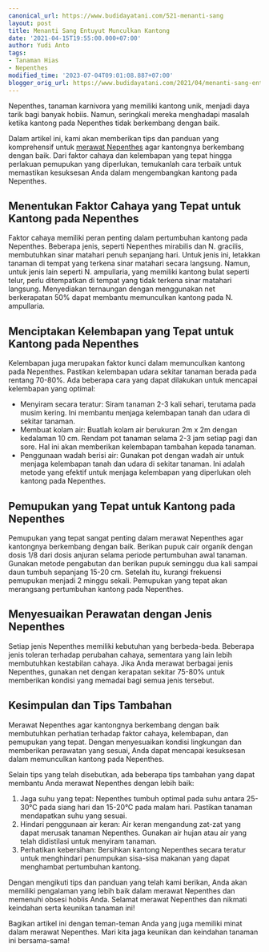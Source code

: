 ```yaml
---
canonical_url: https://www.budidayatani.com/521-menanti-sang
layout: post
title: Menanti Sang Entuyut Munculkan Kantong
date: '2021-04-15T19:55:00.000+07:00'
author: Yudi Anto
tags:
- Tanaman Hias
- Nepenthes
modified_time: '2023-07-04T09:01:08.887+07:00'
blogger_orig_url: https://www.budidayatani.com/2021/04/menanti-sang-entuyut-munculkan-kantong.html
---
```


<p>Nepenthes, tanaman karnivora yang memiliki kantong unik, menjadi daya tarik bagi banyak hobiis. Namun, seringkali mereka menghadapi masalah ketika kantong pada Nepenthes tidak berkembang dengan baik.</p><p>Dalam artikel ini, kami akan memberikan tips dan panduan yang komprehensif untuk <a href="https://www.budidayatani.com/search/label/Nepenthes">merawat Nepenthes</a> agar kantongnya berkembang dengan baik. Dari faktor cahaya dan kelembapan yang tepat hingga perlakuan pemupukan yang diperlukan, temukanlah cara terbaik untuk memastikan kesuksesan Anda dalam mengembangkan kantong pada Nepenthes.</p><h2>Menentukan Faktor Cahaya yang Tepat untuk Kantong pada Nepenthes</h2><p>Faktor cahaya memiliki peran penting dalam pertumbuhan kantong pada Nepenthes. Beberapa jenis, seperti Nepenthes mirabilis dan N. gracilis, membutuhkan sinar matahari penuh sepanjang hari. Untuk jenis ini, letakkan tanaman di tempat yang terkena sinar matahari secara langsung. Namun, untuk jenis lain seperti N. ampullaria, yang memiliki kantong bulat seperti telur, perlu ditempatkan di tempat yang tidak terkena sinar matahari langsung. Menyediakan ternaungan dengan menggunakan net berkerapatan 50% dapat membantu memunculkan kantong pada N. ampullaria.</p><h2>Menciptakan Kelembapan yang Tepat untuk Kantong pada Nepenthes</h2><p>Kelembapan juga merupakan faktor kunci dalam memunculkan kantong pada Nepenthes. Pastikan kelembapan udara sekitar tanaman berada pada rentang 70-80%. Ada beberapa cara yang dapat dilakukan untuk mencapai kelembapan yang optimal:</p><ul><li>Menyiram secara teratur: Siram tanaman 2-3 kali sehari, terutama pada musim kering. Ini membantu menjaga kelembapan tanah dan udara di sekitar tanaman.</li><li>Membuat kolam air: Buatlah kolam air berukuran 2m x 2m dengan kedalaman 10 cm. Rendam pot tanaman selama 2-3 jam setiap pagi dan sore. Hal ini akan memberikan kelembapan tambahan kepada tanaman.</li><li>Penggunaan wadah berisi air: Gunakan pot dengan wadah air untuk menjaga kelembapan tanah dan udara di sekitar tanaman. Ini adalah metode yang efektif untuk menjaga kelembapan yang diperlukan oleh kantong pada Nepenthes.</li></ul><h2>Pemupukan yang Tepat untuk Kantong pada Nepenthes</h2><p>Pemupukan yang tepat sangat penting dalam merawat Nepenthes agar kantongnya berkembang dengan baik. Berikan pupuk cair organik dengan dosis 1/8 dari dosis anjuran selama periode pertumbuhan awal tanaman. Gunakan metode pengabutan dan berikan pupuk seminggu dua kali sampai daun tumbuh sepanjang 15-20 cm. Setelah itu, kurangi frekuensi pemupukan menjadi 2 minggu sekali. Pemupukan yang tepat akan merangsang pertumbuhan kantong pada Nepenthes.</p><h2>Menyesuaikan Perawatan dengan Jenis Nepenthes</h2><p>Setiap jenis Nepenthes memiliki kebutuhan yang berbeda-beda. Beberapa jenis toleran terhadap perubahan cahaya, sementara yang lain lebih membutuhkan kestabilan cahaya. Jika Anda merawat berbagai jenis Nepenthes, gunakan net dengan kerapatan sekitar 75-80% untuk memberikan kondisi yang memadai bagi semua jenis tersebut.</p><h2>Kesimpulan dan Tips Tambahan</h2><p>Merawat Nepenthes agar kantongnya berkembang dengan baik membutuhkan perhatian terhadap faktor cahaya, kelembapan, dan pemupukan yang tepat. Dengan menyesuaikan kondisi lingkungan dan memberikan perawatan yang sesuai, Anda dapat mencapai kesuksesan dalam memunculkan kantong pada Nepenthes.</p><p>Selain tips yang telah disebutkan, ada beberapa tips tambahan yang dapat membantu Anda merawat Nepenthes dengan lebih baik:</p><ol><li>Jaga suhu yang tepat: Nepenthes tumbuh optimal pada suhu antara 25-30°C pada siang hari dan 15-20°C pada malam hari. Pastikan tanaman mendapatkan suhu yang sesuai.</li><li>Hindari penggunaan air keran: Air keran mengandung zat-zat yang dapat merusak tanaman Nepenthes. Gunakan air hujan atau air yang telah didistilasi untuk menyiram tanaman.</li><li>Perhatikan kebersihan: Bersihkan kantong Nepenthes secara teratur untuk menghindari penumpukan sisa-sisa makanan yang dapat menghambat pertumbuhan kantong.</li></ol><p>Dengan mengikuti tips dan panduan yang telah kami berikan, Anda akan memiliki pengalaman yang lebih baik dalam merawat Nepenthes dan memenuhi obsesi hobiis Anda. Selamat merawat Nepenthes dan nikmati keindahan serta keunikan tanaman ini!</p><p>Bagikan artikel ini dengan teman-teman Anda yang juga memiliki minat dalam merawat Nepenthes. Mari kita jaga keunikan dan keindahan tanaman ini bersama-sama!</p>